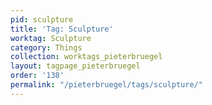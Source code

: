 ```yaml
---
pid: sculpture
title: 'Tag: Sculpture'
worktag: Sculpture
category: Things
collection: worktags_pieterbruegel
layout: tagpage_pieterbruegel
order: '138'
permalink: "/pieterbruegel/tags/sculpture/"
---
```

